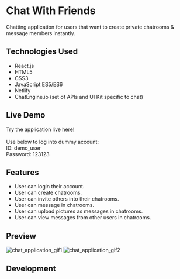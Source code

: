 # Chat With Friends

Chatting application for users that want to create private chatrooms & message members instantly. 

## Technologies Used

- React.js
- HTML5
- CSS3
- JavaScript ES5/ES6
- Netlify
- ChatEngine.io (set of APIs and UI Kit specific to chat)

## Live Demo

Try the application live [here!](https://chat-with-friends-park.netlify.app/) <br /> <br />
Use below to log into dummy account: <br /> 
ID: demo_user <br />
Password: 123123 <br />


## Features

- User can login their account.
- User can create chatrooms.
- User can invite others into their chatrooms.
- User can message in chatrooms. 
- User can upload pictures as messages in chatrooms. 
- User can view messages from other users in chatrooms.

## Preview

![chat_application_gif1](https://user-images.githubusercontent.com/69396309/182212743-a65f3e98-54ba-4f1c-8eed-a82434f75f3c.gif)
![chat_application_gif2](https://user-images.githubusercontent.com/69396309/182213445-5bf223ff-2154-4989-b329-fb7912ad5180.gif)

## Development
